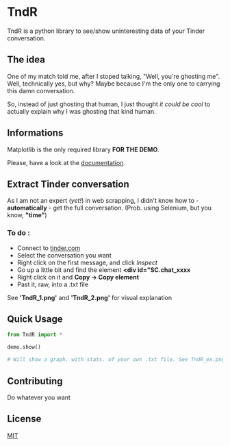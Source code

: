 # TndR

TndR is a python library to see/show uninteresting data of your Tinder conversation.

## The idea

One of my match told me, after I stoped talking, "Well, you're ghosting me". Well, technically yes, but why? Maybe because I'm the only one to carrying this damn conversation.

So, instead of just ghosting that human, I just thought *it could be cool* to actually explain why I was ghosting that kind human.

## Informations

Matplotlib is the only required library **FOR THE DEMO**.

Please, have a look at the [documentation](https://mcxiv-python.000webhostapp.com/).

## Extract Tinder conversation

As I am not an expert (*yet!*) in web scrapping, I didn't know how to - **automatically** - get the full conversation. (Prob. using Selenium, but you know, **"time"**)

### To do :

- Connect to [tinder.com](https://www.tinder.com/)
- Select the conversation you want
- Right click on the first message, and click *Inspect*
- Go up a little bit and find the element **<div id="SC.chat_xxxx**
- Right click on it and **Copy -> Copy element**
- Past it, raw, into a .txt file

See **'TndR_1.png'**  and **'TndR_2.png'** for visual explanation


## Quick Usage
```python
from TndR import *

demo.show()

# Will show a graph. with stats. of your own .txt file. See TndR_ex.png for an example.
```

## Contributing

Do whatever you want

## License
[MIT](https://choosealicense.com/licenses/mit/)
